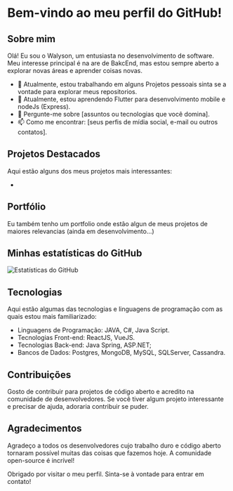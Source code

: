 # Bem-vindo ao meu perfil do GitHub!

## Sobre mim

Olá! Eu sou o Walyson, um entusiasta no desenvolvimento de software. Meu interesse principal é na are de BakcEnd, mas estou sempre aberto a explorar novas áreas e aprender coisas novas.

- 🔭 Atualmente, estou trabalhando em alguns Projetos pessoais sinta se a vontade para explorar meus repositorios.
- 🌱 Atualmente, estou aprendendo Flutter para desenvolvimento mobile e nodeJs (Express).
- 💬 Pergunte-me sobre [assuntos ou tecnologias que você domina].
- 📫 Como me encontrar: [seus perfis de mídia social, e-mail ou outros contatos].

## Projetos Destacados

Aqui estão alguns dos meus projetos mais interessantes:

-

## Portfólio

Eu também tenho um portfolio onde estão algun de meus projetos de maiores relevancias (ainda em desenvolvimento...)

## Minhas estatísticas do GitHub

![Estatísticas do GitHub](https://github-readme-stats.vercel.app/api?username=seu-usuario&show_icons=true&theme=radical)

## Tecnologias

Aqui estão algumas das tecnologias e linguagens de programação com as quais estou mais familiarizado:

- Linguagens de Programação: JAVA, C#, Java Script.
- Tecnologias Front-end: ReactJS, VueJS.
- Tecnologias Back-end: Java Spring, ASP.NET;
- Bancos de Dados: Postgres, MongoDB, MySQL, SQLServer, Cassandra.

## Contribuições

Gosto de contribuir para projetos de código aberto e acredito na comunidade de desenvolvedores. Se você tiver algum projeto interessante e precisar de ajuda, adoraria contribuir se puder.

## Agradecimentos

Agradeço a todos os desenvolvedores cujo trabalho duro e código aberto tornaram possível muitas das coisas que fazemos hoje. A comunidade open-source é incrível!

Obrigado por visitar o meu perfil. Sinta-se à vontade para entrar em contato!



